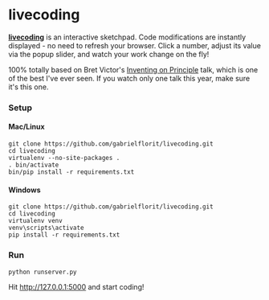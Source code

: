 # livecoding

**[livecoding](http://livecoding.gabrielflor.it/)** is an interactive sketchpad. Code modifications are instantly displayed - no need to refresh your browser. Click a number, adjust its value via the popup slider, and watch your work change on the fly!

100% totally based on Bret Victor's [Inventing on Principle](https://vimeo.com/36579366) talk, which is one of the best I've ever seen. If you watch only one talk this year, make sure it's this one.

### Setup

#### Mac/Linux

    git clone https://github.com/gabrielflorit/livecoding.git
    cd livecoding
    virtualenv --no-site-packages .
    . bin/activate
    bin/pip install -r requirements.txt

#### Windows

    git clone https://github.com/gabrielflorit/livecoding.git
    cd livecoding
	virtualenv venv
	venv\scripts\activate
    pip install -r requirements.txt

### Run

    python runserver.py

Hit http://127.0.0.1:5000 and start coding!